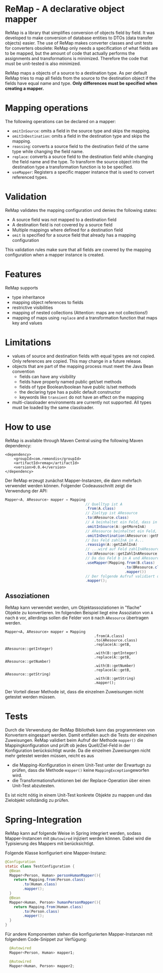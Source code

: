 # ReMap - A declarative object mapper
  
ReMap is a library that simplifies conversion of objects field by field. It was developed to make conversion of database entities to DTOs (data transfer objects) easier. The use of ReMap makes converter classes and unit tests for converters obsolete: ReMap only needs a specification of what fields are to be mapped, but the amount of code that actually performs the assignments and transformations is minimized. Therefore the code that must be unit-tested is also minimized. 

ReMap maps a objects of a source to a destination type. As per default ReMap tries to map all fields from the source to the destination object if the fields have equal name and type. __Only differences must be specified when creating a mapper.__
  
# Mapping operations

The following operations can be declared on a mapper:
* `omitInSource`: omits a field in the source type and skips the mapping.
* `omitInDestination`: omits a field in the destination type and skips the mapping.
* `reassing`: converts a source field to the destination field of the same type while changing the field name.
* `replace`: converts a source field to the destination field while changing the field name and the type. To transform the source object into the destination type a transformation function is to be specified.  
* `useMapper`: Registers a specific mapper instance that is used to convert referenced types.

# Validation

ReMap validates the mapping configuration und denies the following states:
* A source field was not mapped to a destination field
* A destination field is not covered by a source field
* Multiple mappings where defined for a destination field 
* `omit` is specified for a source field that already has a mapping configuration  

This validation rules make sure that all fields are covered by the mapping configuration when a mapper instance is created.

# Features

ReMap supports
* type inheritance
* mapping object references to fields 
* restrictive visibilities
* mapping of nested collections (Attention: maps are not collections!)
* mapping of maps using `replace` and a transformation function that maps key and values

# Limitations
* values of source and destination fields with equal types are not copied. Only references are copied. This may change in a future release.
* objects that are part of the mapping process must meet the Java Bean convention 
  * fields can have any visibility
  * fields have properly named public get/set methods
  * fields of type Boolean/boolean have public is/set methods
  * the declaring type has a public default constructor
  * keywords like `transient` do not have an effect on the mapping
* multi-classloader environments are currently not supported. All types must be loaded by the same classloader. 

# How to use

ReMap is available through Maven Central using the following Maven dependency:

```
<dependency>
    <groupId>com.remondis</groupId>
    <artifactId>remap</artifactId>
    <version>0.0.4</version>
</dependency>
```

Der ReMap erzeugt zunächst Mapper-Instanzen, die dann mehrfach verwendet werden können. Folgender Codeausschnitt zeigt die Verwendung der API:

```java
Mapper<A, AResource> mapper = Mapping
                                     // Quelltyp ist A
                                     .from(A.class)
                                     // Zieltyp ist AResource
                                     .to(AResource.class)
                                     // A beinhaltet ein Feld, dass in AResource keine Entsprechung hat.
                                     .omitInSource(A::getMoreInA)
                                     // AResource beinhaltet ein Feld, dass in A keine Entsprechung hat.
                                     .omitInDestination(AResource::getMoreInAResource)
                                     // Das Feld zahlInA in A...
                                     .reassign(A::getZahlInA)
                                     // ...wird auf Feld zahlInAResource in AResource �bertragen
                                     .to(AResource::getZahlInAResource)
                                     // Da das Feld b in A und AResource vorhanden ist, wird ein implizites Mapping durchgeführt. Allerdings unterscheiden sich die Feldtypen: B und BResource. Dieses implizite Mapping wird durchgeführt, sofern ein Mapper für das Mapping B->BResource registriert wurde.
                                     .useMapper(Mapping.from(B.class)
                                                       .to(BResource.class)
                                                       .mapper())
                                     // Der folgende Aufruf validiert die Konfiguration und erzeugt im positiven Fall einen Mapper. Alle implizit möglichen Mappings werden zusätzlich zu den Konfigurationen durchgeführt. Werden die oben genannten Voraussetzungen nicht erfüllt, wird eine MappingException geworfen. 
                                     .mapper();
```

## Assoziationen

ReMap kann verwendet werden, um Objektassoziationen in "flache" Objekte zu konvertieren. Im folgenden Beispiel liegt eine Assoziaton von `A` nach `B` vor, allerdings sollen die Felder von `B` nach `AResource` übertragen werden. 

```
Mapper<A, AResource> mapper = Mapping
                                         .from(A.class)
                                         .to(AResource.class)
                                         .replace(A::getB, AResource::getInteger)
                                         .with(B::getInteger)
                                         .replace(A::getB, AResource::getNumber)
                                         .with(B::getNumber)
                                         .replace(A::getB, AResource::getString)
                                         .with(B::getString)
                                         .mapper();
```

Der Vorteil dieser Methode ist, dass die einzelnen Zuweisungen nicht getestet werden müssen.

# Tests

Durch die Verwendung der ReMap Bibliothek kann das programmieren von Konvertern eingespart werden. Damit entfallen auch die Tests der einzelnen Zuweisungen. ReMap validiert beim Aufruf der Methode `mapper()` die Mappingkonfiguration und prüft ob jedes Quell/Ziel-Feld in der Konfiguration berücksichtigt wurde. Da die einzelnen Zuweisungen nicht mehr getestet werden müssen, reicht es aus
* die Mapping-Konfiguration in einem Unit-Test unter der Erwartugn zu prüfen, dass die Methode `mapper()` keine `MappingException`geworfen wird.  
* die Transformationsfunktionen bei der Replace-Operation über einen Unit-Test abzutesten.

Es ist nicht nötig in einem Unit-Test konkrete Objekte zu mappen und das Zielobjekt vollständig zu prüfen.

# Spring-Integration

ReMap kann auf folgende Weise in Spring integriert werden, sodass Mapper-Instancen mit `@Autowired` injiziert werden können. Dabei wird die Typisierung des Mappers mit berücksichtigt.

Folgende Klasse konfiguriert eine Mapper-Instanz:

```java
@Configuration
static class TestConfiguration {
  @Bean
  Mapper<Person, Human> personHumanMapper(){
    return Mapping.from(Person.class)
        .to(Human.class)
        .mapper();
  }
  @Bean
  Mapper<Human, Person> humanPersonMapper(){
    return Mapping.from(Human.class)
        .to(Person.class)
        .mapper();
  }
}
```

Für andere Komponenten stehen die konfigurierten Mapper-Instanzen mit folgendem Code-Snippet zur Verfügung:

```Java
  @Autowired
  Mapper<Person, Human> mapper1;

  @Autowired
  Mapper<Human, Person> mapper2;

`````
